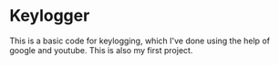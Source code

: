 # Keylogger
This is a basic code for keylogging, which I've done using the help of google and youtube. This is also my first project.

